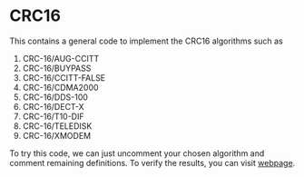 # CRC16
This contains a general code to implement the CRC16 algorithms such as 
  1. CRC-16/AUG-CCITT
  2. CRC-16/BUYPASS
  3. CRC-16/CCITT-FALSE
  4. CRC-16/CDMA2000
  5. CRC-16/DDS-100
  6. CRC-16/DECT-X
  7. CRC-16/T10-DIF
  8. CRC-16/TELEDISK
  9. CRC-16/XMODEM

To try this code, we can just uncomment your chosen algorithm and comment remaining definitions.
To verify the results, you can visit [webpage](https://crccalc.com).
